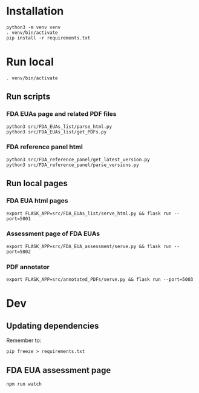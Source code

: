 
# Installation

    python3 -m venv venv
    . venv/bin/activate
    pip install -r requirements.txt


# Run local

    . venv/bin/activate

## Run scripts

### FDA EUAs page and related PDF files

    python3 src/FDA_EUAs_list/parse_html.py
    python3 src/FDA_EUAs_list/get_PDFs.py

### FDA reference panel html

    python3 src/FDA_reference_panel/get_latest_version.py
    python3 src/FDA_reference_panel/parse_versions.py

## Run local pages

### FDA EUA html pages

    export FLASK_APP=src/FDA_EUAs_list/serve_html.py && flask run --port=5001

### Assessment page of FDA EUAs

    export FLASK_APP=src/FDA_EUA_assessment/serve.py && flask run --port=5002

### PDF annotator

    export FLASK_APP=src/annotated_PDFs/serve.py && flask run --port=5003


# Dev

## Updating dependencies

Remember to:

    pip freeze > requirements.txt

## FDA EUA assessment page

    npm run watch

